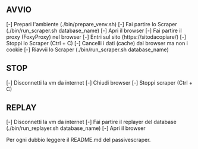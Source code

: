 ## AVVIO
[-] Prepari l'ambiente (./bin/prepare_venv.sh)
[-] Fai partire lo Scraper (./bin/run_scraper.sh database_name)
[-] Apri il browser
[-] Fai partire il proxy (FoxyProxy) nel browser
[-] Entri sul sito (https://sitodacopiare/)
[-] Stoppi lo Scraper (Ctrl + C)
[-] Cancelli i dati (cache) dal browser ma non i cookie
[-] Riavvii lo Scraper (./bin/run_scraper.sh database_name)

## STOP
[-] Disconnetti la vm da internet
[-] Chiudi browser
[-] Stoppi scraper (Ctrl + C)

## REPLAY
[-] Disconnetti la vm da internet
[-] Fai partire il replayer del database (./bin/run_replayer.sh database_name)
[-] Apri il browser


Per ogni dubbio leggere il README.md del passivescraper.
